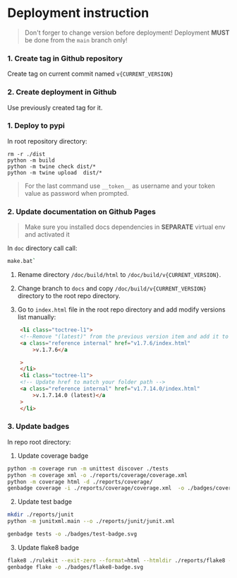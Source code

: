 # Deployment instruction

> Don't forger to change version before deployment!
> Deployment **MUST** be done from the `main` branch only!

### 1. Create tag in Github repository 
Create tag on current commit named `v{CURRENT_VERSION}`

### 2. Create deployment in Github
Use previously created tag for it.

### 1. Deploy to pypi
In root repository directory:
```
rm -r ./dist
python -m build
python -m twine check dist/*
python -m twine upload  dist/*
```
> For the last command use `__token__` as username and your token value as password when prompted.

### 2. Update documentation on Github Pages
> Make sure you installed docs dependencies in **SEPARATE** virtual env and activated it

In `doc` directory call call:
```bash
make.bat`
```
1. Rename directory `/doc/build/html` to `/doc/build/v{CURRENT_VERSION}`.

2. Change branch to `docs` and copy `/doc/build/v{CURRENT_VERSION}` directory to the root repo directory.

3. Go to `index.html` file in the root repo directory and add modify versions list manually:
```html
    <li class="toctree-l1">
    <!--Remove "(latest)" from the previous version item and add it to the currently latest version item -->
    <a class="reference internal" href="v1.7.6/index.html"
        >v.1.7.6</a 

    >
    </li>
    <li class="toctree-l1">
    <!-- Update href to match your folder path -->
    <a class="reference internal" href="v1.7.14.0/index.html"
        >v.1.7.14.0 (latest)</a
    >
    </li>
```

### 3. Update badges

In repo root directory:

1. Update coverage badge
```bash
python -m coverage run -m unittest discover ./tests 
python -m coverage xml -o ./reports/coverage/coverage.xml  
python -m coverage html -d ./reports/coverage/
genbadge coverage -i ./reports/coverage/coverage.xml  -o ./badges/coverage-badge.svg
```

2. Update test badge

```bash
mkdir ./reports/junit
python -m junitxml.main --o ./reports/junit/junit.xml

genbadge tests -o ./badges/test-badge.svg
```

3. Update flake8 badge

```bash
flake8 ./rulekit --exit-zero --format=html --htmldir ./reports/flake8 --statistics --tee --output-file ./reports/flake8/flake8stats.txt
genbadge flake -o ./badges/flake8-badge.svg
```